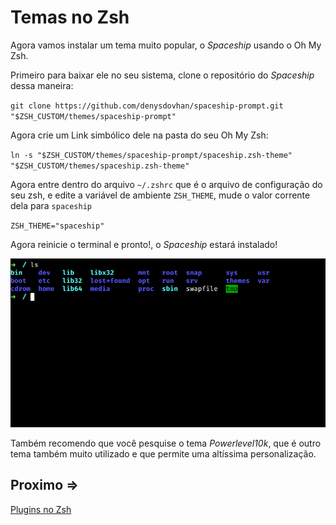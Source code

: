 # Temas no Zsh

Agora vamos instalar um tema muito popular, o *Spaceship* usando o Oh My Zsh.

Primeiro para baixar ele no seu sistema, clone o repositório do *Spaceship* dessa maneira:

``git clone https://github.com/denysdovhan/spaceship-prompt.git "$ZSH_CUSTOM/themes/spaceship-prompt"``

Agora crie um Link simbólico dele na pasta do seu Oh My Zsh:

``ln -s "$ZSH_CUSTOM/themes/spaceship-prompt/spaceship.zsh-theme" "$ZSH_CUSTOM/themes/spaceship.zsh-theme"``

Agora entre dentro do arquivo ``~/.zshrc`` que é o arquivo de configuração do seu zsh, e edite a variável de ambiente ``ZSH_THEME``, mude o valor corrente dela para ``spaceship``

``ZSH_THEME="spaceship"``

Agora reinicie o terminal e pronto!, o *Spaceship* estará instalado!

![output-1](../../assets/temas/output-1.png)

Também recomendo que você pesquise o tema *Powerlevel10k*, que é outro tema também muito utilizado e que permite uma altíssima personalização.

## Proximo =>

[Plugins no Zsh](contents/plugins/README.md)
